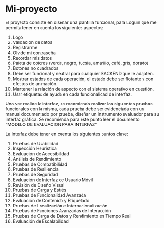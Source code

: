 # Mi-proyecto
El proyecto consiste en diseñar una plantilla funcional, para Loguin que me permita tener en cuenta los siguientes
aspectos:

1. Logo
2. Validación de datos
3. Registrarme
4. Olvide mi contraseña
5. Recordar mis datos
6. Paleta de colores (verde, negro, fucsia, amarillo, café, gris, dorado)
7. Botones no cuadrados
8. Debe ser funcional y neutral para cualquier BACKEND que le adapten.
9. Mostrar estados de cada operación, el estado debe ser flotante y con efectos de
animación.
10. Mantener la relación de aspecto con el sistema operativo en cuestión.
11. Usar etiquetas de ayuda en cada funcionalidad de interfaz.

Una vez realice la interfaz, se recomienda realizar las siguientes pruebas funcionales con la misma,
cada prueba debe ser evidenciada con un manual documentado por prueba, diseñar un
instrumento evaluador para su interfaz gráfica. Se recomienda para este punto leer el documento
“MODELO DE EVALUACION PARA INTERFAZ”

La interfaz debe tener en cuenta los siguientes puntos clave:

1. Pruebas de Usabilidad
2. Inspección Heurística
3. Evaluación de Accesibilidad
4. Análisis de Rendimiento
5. Pruebas de Compatibilidad
6. Pruebas de Resiliencia
7. Pruebas de Seguridad
8. Evaluación de Interfaz de Usuario Móvil
9. Revisión de Diseño Visual
10. Pruebas de Carga y Estrés
11. Pruebas de Funcionalidad Avanzada
12. Evaluación de Contenido y Etiquetado
13. Pruebas de Localización e Internacionalización
14. Pruebas de Funciones Avanzadas de Interacción
15. Pruebas de Carga de Datos y Rendimiento en Tiempo Real
16. Evaluación de Escalabilidad
